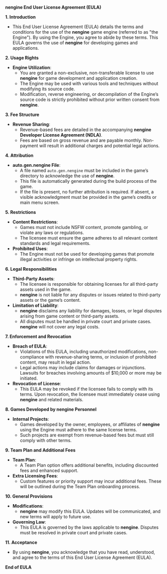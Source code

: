 **nengine End User License Agreement (EULA)**

**1. Introduction**
   - This End User License Agreement (EULA) details the terms and conditions for the use of the **nengine** game engine (referred to as "the Engine"). By using the Engine, you agree to abide by these terms. This EULA governs the use of **nengine** for developing games and applications.

**2. Usage Rights**
   - **Engine Utilization**:
     - You are granted a non-exclusive, non-transferable license to use **nengine** for game development and application creation.
     - The Engine may be used with various tools and techniques without modifying its source code.
     - Modification, reverse engineering, or decompilation of the Engine’s source code is strictly prohibited without prior written consent from **nengine**.

**3. Fee Structure**
   - **Revenue Sharing**:
     - Revenue-based fees are detailed in the accompanying **nengine Developer License Agreement (NDLA)**.
     - Fees are based on gross revenue and are payable monthly. Non-payment will result in additional charges and potential legal actions.

**4. Attribution**
   - **auto.gen.nengine File**:
     - A file named `auto.gen.nengine` must be included in the game’s directory to acknowledge the use of **nengine**.
     - This file is automatically generated during the build process of the game.
     - If the file is present, no further attribution is required. If absent, a visible acknowledgment must be provided in the game’s credits or main menu screen.

**5. Restrictions**
   - **Content Restrictions**:
     - Games must not include NSFW content, promote gambling, or violate any laws or regulations.
     - The licensee must ensure the game adheres to all relevant content standards and legal requirements.
   - **Prohibited Uses**:
     - The Engine must not be used for developing games that promote illegal activities or infringe on intellectual property rights.

**6. Legal Responsibilities**
   - **Third-Party Assets**:
     - The licensee is responsible for obtaining licenses for all third-party assets used in the game.
     - **nengine** is not liable for any disputes or issues related to third-party assets or the game’s content.
   - **Limitation of Liability**:
     - **nengine** disclaims any liability for damages, losses, or legal disputes arising from game content or third-party assets.
     - All disputes must be handled in private court and private cases. **nengine** will not cover any legal costs.

**7. Enforcement and Revocation**
   - **Breach of EULA**:
     - Violations of this EULA, including unauthorized modifications, non-compliance with revenue-sharing terms, or inclusion of prohibited content, may result in legal action.
     - Legal actions may include claims for damages or injunctions. Lawsuits for breaches involving amounts of $10,000 or more may be initiated.
   - **Revocation of License**:
     - This EULA may be revoked if the licensee fails to comply with its terms. Upon revocation, the licensee must immediately cease using **nengine** and related materials.

**8. Games Developed by **nengine** Personnel**
   - **Internal Projects**:
     - Games developed by the owner, employees, or affiliates of **nengine** using the Engine must adhere to the same license terms.
     - Such projects are exempt from revenue-based fees but must still comply with other terms.

**9. Team Plan and Additional Fees**
   - **Team Plan**:
     - A Team Plan option offers additional benefits, including discounted fees and enhanced support.
   - **Extra Licensing Fees**:
     - Custom features or priority support may incur additional fees. These will be outlined during the Team Plan onboarding process.

**10. General Provisions**
   - **Modifications**:
     - **nengine** may modify this EULA. Updates will be communicated, and new terms will apply to future use.
   - **Governing Law**:
     - This EULA is governed by the laws applicable to **nengine**. Disputes must be resolved in private court and private cases.

**11. Acceptance**
   - By using **nengine**, you acknowledge that you have read, understood, and agree to the terms of this End User License Agreement (EULA).

**End of EULA**